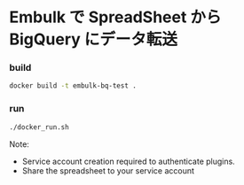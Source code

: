 # Embulk で SpreadSheet から BigQuery にデータ転送

### build

```bash
docker build -t embulk-bq-test .
```

### run

```bash
./docker_run.sh
```

Note:

- Service account creation required to authenticate plugins.
- Share the spreadsheet to your service account
